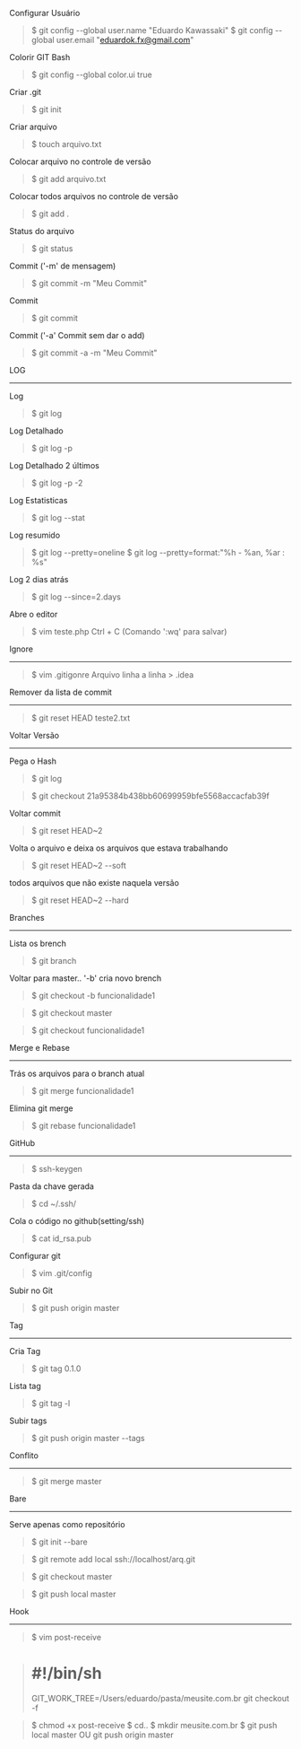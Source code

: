 
Configurar Usuário
> $ git config --global user.name "Eduardo Kawassaki"
> $ git config --global user.email "eduardok.fx@gmail.com"

Colorir GIT Bash
> $ git config --global color.ui true

Criar .git
> $ git init

Criar arquivo
> $ touch arquivo.txt

Colocar arquivo no controle de versão
> $ git add arquivo.txt

Colocar todos arquivos no controle de versão
> $ git add .

Status do arquivo
> $ git status

Commit ('-m' de mensagem)
> $ git commit -m "Meu Commit"

Commit 
> $ git commit

Commit ('-a' Commit sem dar o add)
> $ git commit -a  -m "Meu Commit"


LOG 
____________________________________________________

Log
> $ git log

Log Detalhado
> $ git log -p

Log Detalhado 2 últimos
> $ git log -p -2

Log Estatisticas
> $ git log --stat

Log resumido
> $ git log --pretty=oneline
> $ git log --pretty=format:"%h - %an, %ar : %s"

Log 2 dias atrás
> $ git log --since=2.days

Abre o editor
> $ vim teste.php
Ctrl + C (Comando ':wq' para salvar)

Ignore 
____________________________________________________

> $ vim .gitigonre
Arquivo linha a linha > .idea

Remover da lista de commit
____________________________________________________

> $ git reset HEAD teste2.txt

Voltar Versão
____________________________________________________

Pega o Hash
> $ git log

> $ git checkout 21a95384b438bb60699959bfe5568accacfab39f

Voltar commit 
> $ git reset HEAD~2

Volta o arquivo e deixa os arquivos que estava trabalhando
> $ git reset HEAD~2 --soft

 todos arquivos que não existe naquela versão
> $ git reset HEAD~2 --hard



Branches 
____________________________________________________

Lista os brench
> $ git branch

Voltar para master..  '-b' cria novo brench
> $ git checkout -b funcionalidade1

> $ git checkout master

> $ git checkout funcionalidade1

Merge e Rebase 
____________________________________________________

Trás os arquivos para o branch atual
> $ git merge funcionalidade1

Elimina git merge
>$ git rebase funcionalidade1

GitHub 
____________________________________________________

>$ ssh-keygen

Pasta da chave gerada
>$ cd ~/.ssh/

Cola o código no github(setting/ssh)
>$ cat id_rsa.pub

Configurar git
>$ vim .git/config

Subir no Git
>$ git push origin master




Tag
____________________________________________________

Cria Tag
>$ git tag 0.1.0 

Lista tag
>$ git tag -l

Subir tags
>$ git push origin master --tags

Conflito
____________________________________________________

>$ git merge master


Bare
____________________________________________________

Serve apenas como repositório
>$ git init --bare

>$ git remote add local ssh://localhost/arq.git

>$ git checkout master

>$ git push local master


Hook
____________________________________________________


>$ vim post-receive

> # #!/bin/sh
> GIT_WORK_TREE=/Users/eduardo/pasta/meusite.com.br git checkout -f

> $ chmod +x post-receive
> $ cd..
> $ mkdir meusite.com.br
> $ git push local master OU git push origin master



